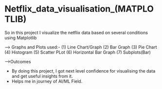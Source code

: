 # Netflix_data_visualisation_(MATPLOTLIB)
So in this project I visualize the netflix data based on several conditions using Matplotlib

--> Graphs and Plots used:-
(1) Line Chart/Graph
(2) Bar Graph
(3) Pie Chart
(4) Histogram
(5) Scatter PLot
(6) Horizontal Bar Graph
(7) Subplots(Bar)

-->Outcomes 
- By doing this project, I got next level confidence for visualising the data and get useful insights from it.
- Helps me in journey of AI/ML Field.
